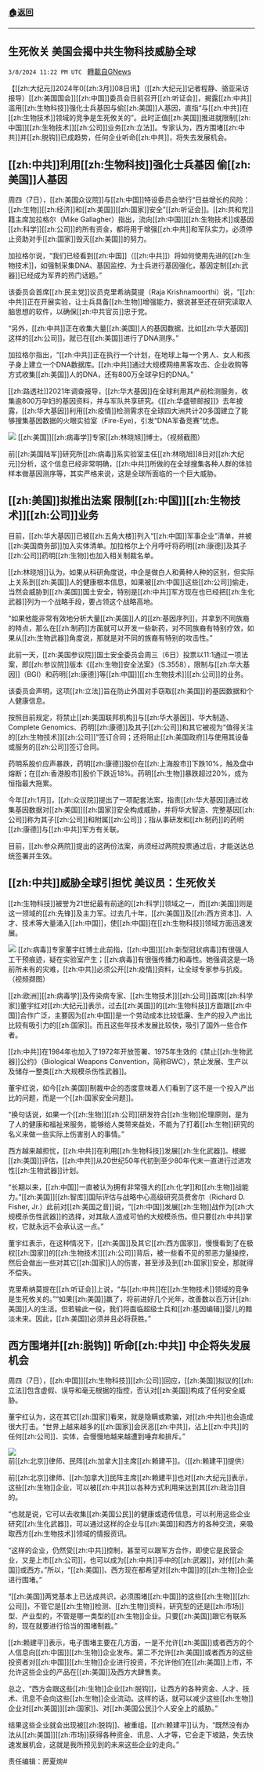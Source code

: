 ###  [:house:返回](README.md)
---


## 生死攸关 美国会揭中共生物科技威胁全球
`3/8/2024 11:22 PM UTC ` [轉載自GNews](https://gnews.org/articles/2378527)

【[[zh:大纪元]]2024年0[[zh:3月]]08日讯】（[[zh:大纪元]]记者程静、骆亚采访报导）[[zh:美国国会]][[zh:中国]]委员会日前召开[[zh:听证会]]，揭露[[zh:中共]]滥用[[zh:生物科技]]强化士兵基因与偷[[zh:美国]]人基因，直指“与[[zh:中共]]在[[zh:生物技术]]领域的竞争是生死攸关的”。此时正值[[zh:美国]]推进就限制[[zh:中国]][[zh:生物技术]][[zh:公司]]业务[[zh:立法]]。专家认为，西方围堵[[zh:中共]]并[[zh:脱钩]]已成趋势，任何企业听命[[zh:中共]]，将失去发展机会。

## [[zh:中共]]利用[[zh:生物科技]]强化士兵基因 偷[[zh:美国]]人基因

周四（7日），[[zh:美国众议院]]与[[zh:中国]]特设委员会举行“日益增长的风险：[[zh:生物]][[zh:经济]]和[[zh:美国]][[zh:国家]]安全”[[zh:听证会]]。[[zh:共和党]]籍主席加拉格尔（Mike Gallagher）指出，流向[[zh:中国]][[zh:生物技术]]或基因[[zh:科学]][[zh:公司]]的所有资金，都将用于增强[[zh:中共]]和军队实力，必须停止资助对手[[zh:国家]]毁灭[[zh:美国]]的努力。

加拉格尔说，“我们已经看到[[zh:中国]]（[[zh:中共]]）将如何使用先进的[[zh:生物技术]]，如强制采集DNA、基因监控、为士兵进行基因强化，基因定制[[zh:武器]]已经成为军界的热门话题。”

该委员会首席[[zh:民主党]]议员克里希纳莫提（Raja Krishnamoorthi）说，“[[zh:中共]]正在开展实验，让士兵具备[[zh:生物]]增强能力，据说甚至还在研究读取人脑思想的软件，以确保[[zh:中共官员]]忠于党。

“另外，[[zh:中共]]正在收集大量[[zh:美国]]人的基因数据，比如[[zh:华大基因]]这样的[[zh:公司]]，就已在[[zh:美国]]进行了DNA测序。”

加拉格尔指出，“[[zh:中共]]正在执行一个计划，在地球上每一个男人、女人和孩子身上建立一个DNA数据库。[[zh:中共]]通过大规模网络黑客攻击、企业收购等方式收集[[zh:美国]]人的DNA，还有800万全球孕妇的DNA。”

[[zh:路透社]]2021年调查报导，[[zh:华大基因]]在全球利用其产前检测服务，收集逾800万孕妇的基因资料，并与军队共享研究。《[[zh:华盛顿邮报]]》去年披露，[[zh:华大基因]]利用[[zh:疫情]]检测需求在全球四大洲共计20多国建立了能够搜集基因数据的火眼实验室（Fire-Eye)，引发“DNA军备竞赛”忧虑。

![](https://i.epochtimes.com/assets/uploads/2021/04/id12865358-1612485903817-1-600x379.jpg "") [[zh:美国]][[zh:病毒学]]专家[[zh:林晓旭]]博士。（视频截图）

前[[zh:美国陆军]]研究所[[zh:病毒]]系实验室主任[[zh:林晓旭]]8日对[[zh:大纪元]]分析，这个信息已经非常明确，[[zh:中共]]所做的在全球搜集各种人群的体验样本做基因测序等，其实严格来说，这是全球所面临的一个巨大威胁。

## [[zh:美国]]拟推出法案 限制[[zh:中国]][[zh:生物技术]][[zh:公司]]业务

目前，[[zh:华大基因]]已被[[zh:五角大楼]]列入“[[zh:中国]]军事企业”清单，并被[[zh:美国商务部]]加入实体清单。加拉格尔上个月呼吁将药明[[zh:康德]]及其子[[zh:公司]]药明[[zh:生物]]也加入相关制裁名单。

[[zh:林晓旭]]认为，如果从科研角度说，中企是做白人和黄种人种的区别，但实际上关系到[[zh:美国]]人的健康根本信息，如果被[[zh:中国]]这些[[zh:公司]]偷走，当然会威胁到[[zh:美国]]国土安全，特别是[[zh:中共]]军方现在也已经把[[zh:生化武器]]列为一个战略手段，要占领这个战略高地。

“如果他能非常有效地分析大量[[zh:美国]]人的[[zh:基因序列]]，并拿到不同族裔的特点，那么在[[zh:制药]]方面就可以开发一些新药，对不同族裔有特别疗效，如果从[[zh:生物武器]]角度说，那就是对不同的族裔有特别的攻击性。”

此前一天，[[zh:美国参议院]]国土安全委员会周三（6日）投票以11:1通过一项法案，即[[zh:参议院]]版本《[[zh:生物]]安全法案》（S.3558），限制与[[zh:华大基因]]（BGI）和药明[[zh:康德]]等[[zh:中国]][[zh:生物技术]][[zh:公司]]的业务。

该委员会声明，这项[[zh:立法]]旨在防止外国对手窃取[[zh:美国]]的基因数据和个人健康信息。

按照目前规定，将禁止[[zh:美国联邦机构]]与[[zh:华大基因]]、华大制造、Complete Genomics、药明[[zh:康德]]及其子[[zh:公司]]和其它被视为“值得关注的[[zh:生物技术]][[zh:公司]]”签订合同；还将阻止[[zh:美国政府]]与使用其设备或服务的[[zh:公司]]签订合同。

药明系股价应声暴跌，药明[[zh:康德]]股价在[[zh:上海股市]]下跌10%，触及盘中熔断；在[[zh:香港股市]]股价下跌近18%。药明[[zh:生物]]暴跌超过20%，成为恒指最大拖累。

今年[[zh:1月]]，[[zh:众议院]]提出了一项配套法案，指责[[zh:华大基因]]通过收集基因数据对[[zh:美国]][[zh:国家]]安全构成威胁，并将华大智造、完整基因[[zh:公司]]称为其子[[zh:公司]]和附属[[zh:公司]]；指从事研发和[[zh:制药]]的药明[[zh:康德]]与[[zh:中共]]军方有关联。

目前，[[zh:参众两院]]提出的这两份法案，尚须经过两院投票通过后，才能送达总统签署并生效。

## [[zh:中共]]威胁全球引担忧 美议员：生死攸关

[[zh:生物科技]]被誉为21世纪最有前途的[[zh:科学]]领域之一，而[[zh:美国]]则是这一领域的[[zh:先锋]]及主力军。过去几十年，[[zh:美国]]及[[zh:西方资本]]、人才、技术等大量涌入[[zh:中国]]，使[[zh:中国]]在[[zh:生物科技]]领域方面迅速发展。

![](https://i.epochtimes.com/assets/uploads/2020/02/3c4a2f591281789d425f361d55733eee-600x413.jpg "") [[zh:病毒]]专家董宇红博士此前指，[[zh:中国]][[zh:新型冠状病毒]]有很强人工干预痕迹，疑在实验室产生；[[zh:病毒]]有很强传播力和毒性。她强调这是一场前所未有的灾难，[[zh:中共]]必须公开[[zh:疫情]]资料，让全球专家参与抗疫。（视频撷图）

[[zh:欧洲]][[zh:病毒学]]及传染病专家、[[zh:生物技术]][[zh:公司]]首席[[zh:科学家]]董宇红对[[zh:大纪元]]表示，过去[[zh:美国]]的[[zh:生物科技]]方面跟[[zh:中国]]合作广泛，主要因为[[zh:中国]]是一个劳动成本比较低廉、生产的投入产出比比较有吸引力的[[zh:国家]]。而且这些年技术发展比较快，吸引了国外一些合作者。

[[zh:中共]]在1984年也加入了1972年开放签署、1975年生效的《禁止[[zh:生物武器]]公约》（Biological Weapons Convention，简称BWC），禁止发展、生产以及储存一整类[[zh:大规模杀伤性武器]]。

董宇红说，如今[[zh:美国]]制裁中企的态度意味着人们看到了这不是一个投入产出比的问题，而是一个[[zh:国家安全问题]]。

“换句话说，如果一个[[zh:生物]][[zh:公司]]研发符合[[zh:生物]]伦理原则，是为了人的健康和福祉来服务，能够给人类带来益处，不能为了打着[[zh:生物]]研究的名义来做一些实际上伤害别人的事情。”

西方越来越担忧，[[zh:中共]]在利用[[zh:生物科技]]发展[[zh:生化武器]]。根据[[zh:美国]]评估，[[zh:中共]]从20世纪50年代初到至少80年代末一直进行过进攻性[[zh:生物武器]]计划。

“长期以来，[[zh:中国]]一直被认为拥有非常强大的[[zh:化学]]和[[zh:生物]]战能力。”[[zh:美国]][[zh:智库]]国际评估与战略中心高级研究员费舍尔（Richard D. Fisher, Jr.）此前对[[zh:美国之音]]说，“[[zh:中国]]发展[[zh:生物]]战作为[[zh:大规模杀伤性武器]]的选择，对其敌人造成可怕的大规模杀伤。但只要[[zh:中共]]掌权，它就永远不会承认这一点。”

董宇红表示，在这种情况下，[[zh:美国]]及其它[[zh:西方国家]]，慢慢看到了在极权[[zh:国家]]的[[zh:生物技术]][[zh:公司]]背后，被一些看不见的邪恶力量操控，然后会做出一些对其它[[zh:国家]]人的伤害，甚至涉及到[[zh:国家]]安全，那就得不偿失。

克里希纳莫提在[[zh:听证会]]上说，“与[[zh:中共]]在[[zh:生物技术]]领域的竞争是生死攸关的。”“如果[[zh:美国]]赢了，将前进好几个光年，改善数以百万计[[zh:美国]]人的生活。但若输此一役，我们将面临超级士兵和[[zh:基因编辑]]婴儿的黯淡未来。因此，[[zh:美国]]必须并且必将获胜。”

## 西方围堵并[[zh:脱钩]] 听命[[zh:中共]] 中企将失发展机会

周四（7日），[[zh:中国]][[zh:生物科技]][[zh:公司]]回应，[[zh:美国]]拟议的[[zh:立法]]包含虚假、误导和毫无根据的指控，否认对[[zh:美国]]构成了任何安全威胁。

董宇红认为，这在其它[[zh:国家]]看来，就是隐瞒或欺骗，对[[zh:中共]]也会造成很大打击。“世界上越来越多的[[zh:国家]]会厌恶[[zh:中共]]，沾上[[zh:中共]]的任何[[zh:公司]]、实体，会慢慢地越来越遭到唾弃和排斥。”

![](https://i.epochtimes.com/assets/uploads/2024/02/id14175652-295fd18399dd003f3a3922d423cd7d42-600x732.png "") 前[[zh:北京]]律师、民阵[[zh:加拿大]]主席[[zh:赖建平]]。（[[zh:赖建平]]提供）

前[[zh:北京]]律师、[[zh:加拿大]]民阵主席[[zh:赖建平]]也对[[zh:大纪元]]表示，这些[[zh:生物]]企业，可以被[[zh:中共]]以各种方式利用来达到其[[zh:政治]]目的。

“也就是说，它可以去收集[[zh:美国公民]]的健康或遗传信息，可以利用这些企业研究[[zh:生化武器]]，可以通过这样的企业与[[zh:美国]]和西方的各种交流，来吸取西方[[zh:生物技术]]领域的情报资讯。

“这样的企业，仍然受[[zh:中共]]控制，甚至可以跟军方合作，即使它是民营企业，又是上市[[zh:公司]]，也可以成为[[zh:中共]]手中的[[zh:武器]]，对付[[zh:美国]]或西方。”所以，“[[zh:美国]]、西方现在都希望对[[zh:中国]]的[[zh:生物]]企业进行围堵。”

“[[zh:美国]]两党基本上已达成共识，必须围堵[[zh:中国]]的这些[[zh:生物]][[zh:公司]]，不管它是[[zh:生物]]检测、[[zh:生物]]资料，研究型的还是[[zh:市场]]型、产业型的，不管是哪一类型的[[zh:生物]]企业。只要[[zh:美国]]跟它有联系的，现在就要进行恰当的围堵制裁。”

[[zh:赖建平]]表示，电子围堵主要在几方面，一是不允许[[zh:美国]]或者西方的个人信息向[[zh:中国]][[zh:生物]]企业发布。第二不允许[[zh:美国]]或者西方的这些投资者对[[zh:中国]][[zh:生物]]企业进行投资，不允许他们在[[zh:美国]]上市，不允许这些企业的产品在[[zh:美国]]及西方大肆售卖。

总之，“西方会跟这些[[zh:生物]]企业[[zh:脱钩]]，让西方的各种资金、人才、技术、讯息不会向这些[[zh:生物]]企业流动。这样的话，就可以减少这些[[zh:生物]]企业对[[zh:美国]][[zh:国家]]、对[[zh:美国公民]]个人安全上的威胁。”

结果这些企业就会出现被[[zh:脱钩]]、被重组。[[zh:赖建平]]认为，“既然没有办法从[[zh:美国]][[zh:市场]]获得各种资金、讯息、人才等，它会走下坡路，失去快速发展机会，这就是我所预见到的未来这些企业的走向。”

责任编辑：房夏焥#
